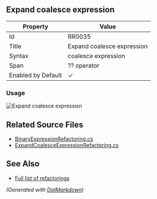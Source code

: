 ## Expand coalesce expression

| Property           | Value                      |
| ------------------ | -------------------------- |
| Id                 | RR0035                     |
| Title              | Expand coalesce expression |
| Syntax             | coalesce expression        |
| Span               | ?? operator                |
| Enabled by Default | &#x2713;                   |

### Usage

![Expand coalesce expression](../../images/refactorings/ExpandCoalesceExpression.png)

## Related Source Files

* [BinaryExpressionRefactoring.cs](../../src/Refactorings/CSharp/Refactorings/BinaryExpressionRefactoring.cs)
* [ExpandCoalesceExpressionRefactoring.cs](../../src/Refactorings/CSharp/Refactorings/ExpandCoalesceExpressionRefactoring.cs)

## See Also

* [Full list of refactorings](Refactorings.md)

*\(Generated with [DotMarkdown](http://github.com/JosefPihrt/DotMarkdown)\)*
